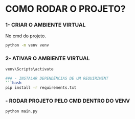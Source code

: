 # COMO RODAR O PROJETO?

### 1- CRIAR O AMBIENTE VIRTUAL
No cmd do projeto.
```bash
python -m venv venv
```
### 2- ATIVAR O AMBIENTE VIRTUAL
```bash
venv\Scripts\activate

### - INSTALAR DEPENDÊNCIAS DE UM REQUIRIMENT
```bash
pip install -r requirements.txt
```

### - RODAR PROJETO PELO CMD DENTRO DO VENV
```bash
python main.py
```
